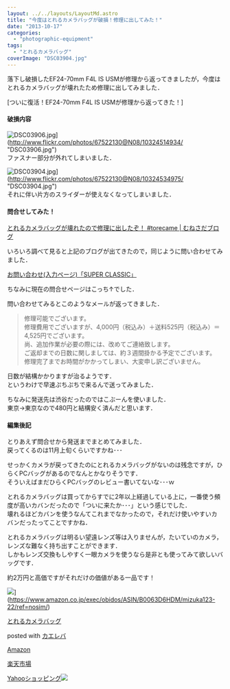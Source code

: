 ```yaml
---
layout: ../../layouts/LayoutMd.astro
title: "今度はとれるカメラバッグが破損！修理に出してみた！"
date: "2013-10-17"
categories: 
  - "photographic-equipment"
tags: 
  - "とれるカメラバッグ"
coverImage: "DSC03904.jpg"
---
```


落下し破損したEF24-70mm F4L IS USMが修理から返ってきましたが，今度はとれるカメラバッグが壊れたため修理に出してみました．

[ついに復活！EF24-70mm F4L IS USMが修理から返ってきた！]

#### 破損内容

![DSC03906.jpg](/archive/images/10324514934_286b06a00b_b.jpg)](http://www.flickr.com/photos/67522130@N08/10324514934/ "DSC03906.jpg")  
ファスナー部分が外れてしまいました．

![DSC03904.jpg](/archive/images/10324534975_6a314dc849_b.jpg)](http://www.flickr.com/photos/67522130@N08/10324534975/ "DSC03904.jpg")  
それに伴い片方のスライダーが使えなくなってしまいました．

#### 問合せしてみた！

[とれるカメラバッグが壊れたので修理に出したぞ！ #torecame | むねさだブログ](http://munesada.com/2012/07/07/blog-697)

いろいろ調べて見ると上記のブログが出てきたので，同じように問い合わせてみました．

[お問い合わせ(入力ページ)「SUPER CLASSIC」](https://superclassic.jp/contact/)

ちなみに現在の問合せページはこっち↑でした．

問い合わせてみるとこのようなメールが返ってきました．

> 修理可能でございます。  
> 修理費用でございますが、4,000円（税込み）＋送料525円（税込み）＝4,525円でございます。  
> 尚、追加作業が必要の際には、改めてご連絡致します。  
> ご返却までの日数に関しましては、約３週間掛かる予定でございます。  
> 修理完了までお時間がかかってしまい、大変申し訳ございません。

日数が結構かかりますが治るようです．  
というわけで早速ぷちぷちで来るんで送ってみました．

ちなみに発送先は渋谷だったのではこぶーんを使いました．  
東京→東京なので480円と結構安く済んだと思います．

#### 編集後記

とりあえず問合せから発送までまとめてみました．  
戻ってくるのは11月上旬くらいですかね･･･

せっかくカメラが戻ってきたのにとれるカメラバッグがないのは残念ですが，ひらくPCバッグがあるのでなんとかなりそうです．  
そういえばまだひらくPCバッグのレビュー書いてないな･･･ｗ

とれるカメラバッグは買ってからすでに2年以上経過している上に，一番使う頻度が高いカバンだったので「ついに来たか･･･」という感じでした．  
壊れるほどカバンを使うなんてこれまでなかったので，それだけ使いやすいカバンだったってことですかね．

とれるカメラバッグは明るい望遠レンズ等は入りませんが，たいていのカメラ，レンズな難なく持ち出すことができます．  
しかもレンズ交換もしやすく一眼カメラを使うなら是非とも使ってみて欲しいバッグです．

約2万円と高価ですがそれだけの価値がある一品です！

![](/archive/images/417vp4RSUCL._SL160_.jpg)](https://www.amazon.co.jp/exec/obidos/ASIN/B0063D6HDM/mizuka123-22/ref=nosim/)

[とれるカメラバッグ](https://www.amazon.co.jp/exec/obidos/ASIN/B0063D6HDM/mizuka123-22/ref=nosim/)

posted with [カエレバ](http://kaereba.com)

[Amazon](http://www.amazon.co.jp/gp/search?keywords=%83J%83%81%83%89%83o%83b%83O&__mk_ja_JP=%83J%83%5E%83J%83i&tag=mizuka123-22 "アマゾン")

[楽天市場](http://hb.afl.rakuten.co.jp/hgc/032b53ee.4b34c5ee.0f4a541e.f440145e/?pc=http%3A%2F%2Fsearch.rakuten.co.jp%2Fsearch%2Fmall%2F%25E3%2582%25AB%25E3%2583%25A1%25E3%2583%25A9%25E3%2583%2590%25E3%2583%2583%25E3%2582%25B0%2F-%2Ff.1-p.1-s.1-sf.0-st.A-v.2%3Fx%3D0%26scid%3Daf_ich_link_urltxt%26m%3Dhttp%3A%2F%2Fm.rakuten.co.jp%2F "楽天市場")

[Yahooショッピング![](//ad.jp.ap.valuecommerce.com/servlet/gifbanner?sid=3066752&pid=881990642)](//ck.jp.ap.valuecommerce.com/servlet/referral?sid=3066752&pid=881990642&vc_url=http%3A%2F%2Fshopping.search.yahoo.co.jp%2Fsearch%3FuIv%3Don%26ei%3DUTF-8%26tab_ex%3Dcommerce%26slider%3D0%26va%3D%25E3%2582%25AB%25E3%2583%25A1%25E3%2583%25A9%25E3%2583%2590%25E3%2583%2583%25E3%2582%25B0 "Yahooショッピング")
